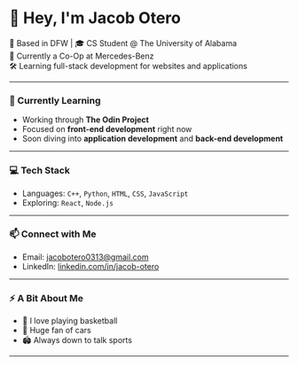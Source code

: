 # 👋 Hey, I'm Jacob Otero

📍 Based in DFW | 🎓 CS Student @ The University of Alabama  
💼 Currently a Co-Op at Mercedes-Benz  
🛠️ Learning full-stack development for websites and applications

---

### 🌱 Currently Learning
- Working through **The Odin Project**
- Focused on **front-end development** right now  
- Soon diving into **application development** and **back-end development**

---

### 💻 Tech Stack
- Languages: `C++`, `Python`, `HTML`, `CSS`, `JavaScript`
- Exploring: `React`, `Node.js`

---

### 📫 Connect with Me
- Email: [jacobotero0313@gmail.com](mailto:jacobotero0313@gmail.com)
- LinkedIn: [linkedin.com/in/jacob-otero](https://www.linkedin.com/in/jacob-otero)

---

### ⚡ A Bit About Me
- 🏀 I love playing basketball
- 🚗 Huge fan of cars
- 🏟️ Always down to talk sports

---
